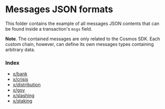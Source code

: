 # Messages JSON formats
This folder contains the example of all messages JSON contents that can be found inside a transaction's `msgs` field.

**Note**. The contained messages are only related to the Cosmos SDK. Each custom chain, however, can define its own messages types containing arbitrary data.

### Index
- [x/bank](bank.md)
- [x/crisis](crisis.md)
- [x/distribution](distribution.md)
- [x/gov](gov.md)
- [x/slashing](slashing.md)
- [x/staking](staking.md)